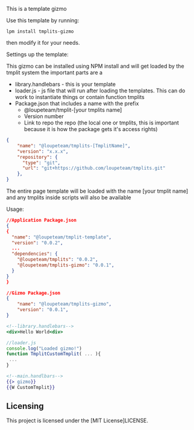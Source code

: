 This is a template gizmo

Use this template by running:
```
lpm install tmplits-gizmo
```
then modify it for your needs.

Settings up the template:

This gizmo can be installed using NPM install and will get loaded by the tmplit system
the important parts are a 
- library.handlebars - this is your template
- loader.js - js file that will run after loading the templates. This can do work to instantiate things or contain function tmplits
- Package.json that includes a name with the prefix 
    - @loupeteam/tmplit-[your tmplits name]
    - Version number
    - Link to repo the repo (the local one or tmplits, this is important because it is how the package gets it's access rights)    
```json
{
    "name": "@loupeteam/tmplits-[TmplitName]",
    "version": "x.x.x",
    "repository": {
      "type": "git",
      "url": "git+https://github.com/loupeteam/tmplits.git"
    },
}
```

The entire page template will be loaded with the name [your tmplit name] and any tmplits inside scripts will also be available

Usage:


```json
//Application Package.json
{
{
  "name": "@loupeteam/tmplit-template",
  "version": "0.0.2",
  ...
  "dependencies": {
    "@loupeteam/tmplits": "0.0.2",
    "@loupeteam/tmplits-gizmo": "0.0.1",    
  }
}
}
``````

```json
//Gizmo Package.json
{
    "name": "@loupeteam/tmplits-gizmo",
    "version": "0.0.1",
}
``````

```handlebars
<!--library.handlebars-->
<div>Hello World<div>
```

```javascript
//loader.js
console.log("Loaded gizmo!")
function TmplitCustomTmplit( ... ){
 ...
}
```
```handlebars
<!--main.handlbars-->
{{> gizmo}}
{{W CustomTmplit}}
```

## Licensing

This project is licensed under the [MIT License]LICENSE.
